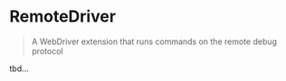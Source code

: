 RemoteDriver
============

> A WebDriver extension that runs commands on the remote debug protocol

tbd...

